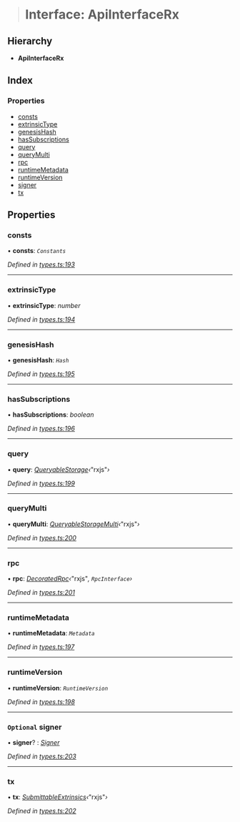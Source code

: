 > # Interface: ApiInterfaceRx

## Hierarchy

* **ApiInterfaceRx**

## Index

### Properties

* [consts](_types_.apiinterfacerx.md#consts)
* [extrinsicType](_types_.apiinterfacerx.md#extrinsictype)
* [genesisHash](_types_.apiinterfacerx.md#genesishash)
* [hasSubscriptions](_types_.apiinterfacerx.md#hassubscriptions)
* [query](_types_.apiinterfacerx.md#query)
* [queryMulti](_types_.apiinterfacerx.md#querymulti)
* [rpc](_types_.apiinterfacerx.md#rpc)
* [runtimeMetadata](_types_.apiinterfacerx.md#runtimemetadata)
* [runtimeVersion](_types_.apiinterfacerx.md#runtimeversion)
* [signer](_types_.apiinterfacerx.md#optional-signer)
* [tx](_types_.apiinterfacerx.md#tx)

## Properties

###  consts

• **consts**: *`Constants`*

*Defined in [types.ts:193](https://github.com/polkadot-js/api/blob/1b94f0c/packages/api/src/types.ts#L193)*

___

###  extrinsicType

• **extrinsicType**: *number*

*Defined in [types.ts:194](https://github.com/polkadot-js/api/blob/1b94f0c/packages/api/src/types.ts#L194)*

___

###  genesisHash

• **genesisHash**: *`Hash`*

*Defined in [types.ts:195](https://github.com/polkadot-js/api/blob/1b94f0c/packages/api/src/types.ts#L195)*

___

###  hasSubscriptions

• **hasSubscriptions**: *boolean*

*Defined in [types.ts:196](https://github.com/polkadot-js/api/blob/1b94f0c/packages/api/src/types.ts#L196)*

___

###  query

• **query**: *[QueryableStorage](_types_.queryablestorage.md)‹*"rxjs"*›*

*Defined in [types.ts:199](https://github.com/polkadot-js/api/blob/1b94f0c/packages/api/src/types.ts#L199)*

___

###  queryMulti

• **queryMulti**: *[QueryableStorageMulti](../modules/_types_.md#queryablestoragemulti)‹*"rxjs"*›*

*Defined in [types.ts:200](https://github.com/polkadot-js/api/blob/1b94f0c/packages/api/src/types.ts#L200)*

___

###  rpc

• **rpc**: *[DecoratedRpc](../modules/_types_.md#decoratedrpc)‹*"rxjs"*, *`RpcInterface`*›*

*Defined in [types.ts:201](https://github.com/polkadot-js/api/blob/1b94f0c/packages/api/src/types.ts#L201)*

___

###  runtimeMetadata

• **runtimeMetadata**: *`Metadata`*

*Defined in [types.ts:197](https://github.com/polkadot-js/api/blob/1b94f0c/packages/api/src/types.ts#L197)*

___

###  runtimeVersion

• **runtimeVersion**: *`RuntimeVersion`*

*Defined in [types.ts:198](https://github.com/polkadot-js/api/blob/1b94f0c/packages/api/src/types.ts#L198)*

___

### `Optional` signer

• **signer**? : *[Signer](_types_.signer.md)*

*Defined in [types.ts:203](https://github.com/polkadot-js/api/blob/1b94f0c/packages/api/src/types.ts#L203)*

___

###  tx

• **tx**: *[SubmittableExtrinsics](_types_.submittableextrinsics.md)‹*"rxjs"*›*

*Defined in [types.ts:202](https://github.com/polkadot-js/api/blob/1b94f0c/packages/api/src/types.ts#L202)*